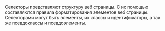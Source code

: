 Селекторы представляют структуру веб страницы. С их помощью составляются правила форматирования элементов веб страницы. Селекторами могут быть элементы, их классы и идентификаторы, а так же псевдоклассы и псевдоэлементы.
